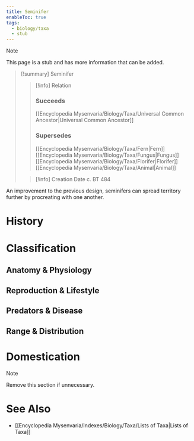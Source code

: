 ```yaml
---
title: Seminifer
enableToc: true
tags:
  - biology/taxa
  - stub
---
```


> [!note]
> This page is a stub and has more information that can be added.

> [!summary] Seminifer
> > [!info] Relation
> > ### Succeeds
> > [[Encyclopedia Mysenvaria/Biology/Taxa/Universal Common Ancestor|Universal Common Ancestor]]
> > ### Supersedes
> > [[Encyclopedia Mysenvaria/Biology/Taxa/Fern|Fern]]
> > [[Encyclopedia Mysenvaria/Biology/Taxa/Fungus|Fungus]]
> > [[Encyclopedia Mysenvaria/Biology/Taxa/Florifer|Florifer]]
> > [[Encyclopedia Mysenvaria/Biology/Taxa/Animal|Animal]]
>
> > [!info] Creation Date
> > c. BT 484

An improvement to the previous design, seminifers can spread territory further by procreating with one another.
# History

# Classification
## Anatomy & Physiology

## Reproduction & Lifestyle

## Predators & Disease

## Range & Distribution

# Domestication

> [!note]
> Remove this section if unnecessary.
# See Also
- [[Encyclopedia Mysenvaria/Indexes/Biology/Taxa/Lists of Taxa|Lists of Taxa]]